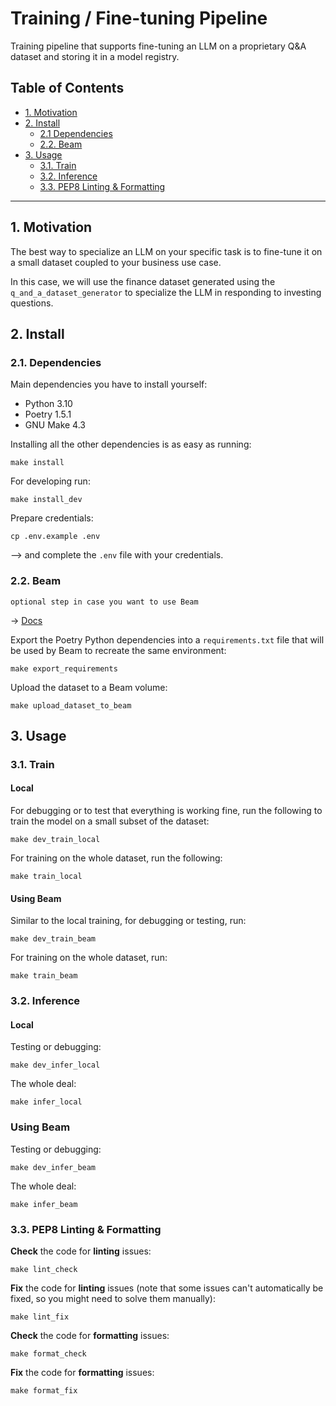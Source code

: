 # Training / Fine-tuning Pipeline 

Training pipeline that supports fine-tuning an LLM on a proprietary Q&A dataset and storing it in a model registry. 

## Table of Contents

- [1. Motivation](#1-motivation)
- [2. Install](#2-install)
    - [2.1 Dependencies](#21-dependencies)
    - [2.2. Beam](#22-beam)
- [3. Usage](#3-usage)
    - [3.1. Train](#31-train)
    - [3.2. Inference](#32-inference)
    - [3.3. PEP8 Linting & Formatting](#33-pep8-linting--formatting)

-------

## 1. Motivation

The best way to specialize an LLM on your specific task is to fine-tune it on a small dataset coupled to your business use case.

In this case, we will use the finance dataset generated using the `q_and_a_dataset_generator` to specialize the LLM in responding to investing questions.


## 2. Install

### 2.1. Dependencies

Main dependencies you have to install yourself:
* Python 3.10
* Poetry 1.5.1
* GNU Make 4.3

Installing all the other dependencies is as easy as running:
```shell
make install
```

For developing run:
```shell
make install_dev
```

Prepare credentials:
```shell
cp .env.example .env
```
--> and complete the `.env` file with your credentials.


### 2.2. Beam
`optional step in case you want to use Beam` 

-> [Docs](https://www.beam.cloud?utm_source=thepauls&utm_medium=partner&utm_content=github)

Export the Poetry Python dependencies into a `requirements.txt` file that will be used by Beam to recreate the same environment:
```shell
make export_requirements
```

Upload the dataset to a Beam volume:
```shell
make upload_dataset_to_beam
```

## 3. Usage

### 3.1. Train 

#### Local

For debugging or to test that everything is working fine, run the following to train the model on a small subset of the dataset:
```shell
make dev_train_local
```

For training on the whole dataset, run the following:
```shell
make train_local
```

#### Using Beam

Similar to the local training, for debugging or testing, run:
```shell
make dev_train_beam
```

For training on the whole dataset, run:
```shell
make train_beam
```

### 3.2. Inference

#### Local

Testing or debugging:
```shell
make dev_infer_local
```

The whole deal:
```shell
make infer_local
```

### Using Beam

Testing or debugging:
```shell
make dev_infer_beam
```

The whole deal:
```shell
make infer_beam
```

### 3.3. PEP8 Linting & Formatting

**Check** the code for **linting** issues:
```shell
make lint_check
```

**Fix** the code for **linting** issues (note that some issues can't automatically be fixed, so you might need to solve them manually):
```shell
make lint_fix
```

**Check** the code for **formatting** issues:
```shell
make format_check
```

**Fix** the code for **formatting** issues:
```shell
make format_fix
```

